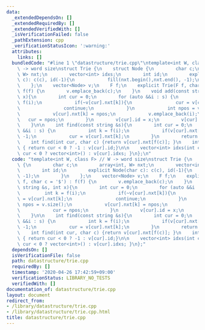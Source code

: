 ```yaml
---
data:
  _extendedDependsOn: []
  _extendedRequiredBy: []
  _extendedVerifiedWith: []
  _isVerificationFailed: false
  _pathExtension: cpp
  _verificationStatusIcon: ':warning:'
  attributes:
    links: []
  bundledCode: "#line 1 \"datastructure/trie.cpp\"\ntemplate<int W, class F> // W\
    \ -> word size\nstruct Trie {\n    struct Node {\n        char c;\n        array<int,\
    \ W> nxt;\n        vector<int> idxs;\n        int id;\n        explicit Node(char\
    \ c): c(c), id(-1){\n            fill(nxt.begin(),nxt.end(), -1);\n        }\n\
    \    };\n    vector<Node> v;\n    F f;\n    explicit Trie(F f, char c = '$') :\
    \ f(f) {\n        v.emplace_back(c);\n    }\n    void add(const string &s, int\
    \ x){\n        int cur = 0;\n        for (auto &&i : s) {\n            int k =\
    \ f(i);\n            if(~v[cur].nxt[k]){\n                cur = v[cur].nxt[k];\n\
    \                continue;\n            }\n            int npos = v.size();\n\
    \            v[cur].nxt[k] = npos;\n            v.emplace_back(i);\n         \
    \   cur = npos;\n        }\n        v[cur].id = x;\n        v[cur].idxs.emplace_back(x);\n\
    \    }\n\n    int find(const string &s){\n        int cur = 0;\n        for (auto\
    \ &&i : s) {\n            int k = f(i);\n            if(v[cur].nxt[k] < 0) return\
    \ -1;\n            cur = v[cur].nxt[k];\n        }\n        return cur;\n    }\n\
    \    int find(int cur, char c) {return v[cur].nxt[f(c)]; }\n    int id(int cur)\
    \ { return cur < 0 ? -1 : v[cur].id;}\n\n    vector<int> idxs(int cur) { return\
    \ cur < 0 ? vector<int>() : v[cur].idxs; }\n};\n"
  code: "template<int W, class F> // W -> word size\nstruct Trie {\n    struct Node\
    \ {\n        char c;\n        array<int, W> nxt;\n        vector<int> idxs;\n\
    \        int id;\n        explicit Node(char c): c(c), id(-1){\n            fill(nxt.begin(),nxt.end(),\
    \ -1);\n        }\n    };\n    vector<Node> v;\n    F f;\n    explicit Trie(F\
    \ f, char c = '$') : f(f) {\n        v.emplace_back(c);\n    }\n    void add(const\
    \ string &s, int x){\n        int cur = 0;\n        for (auto &&i : s) {\n   \
    \         int k = f(i);\n            if(~v[cur].nxt[k]){\n                cur\
    \ = v[cur].nxt[k];\n                continue;\n            }\n            int\
    \ npos = v.size();\n            v[cur].nxt[k] = npos;\n            v.emplace_back(i);\n\
    \            cur = npos;\n        }\n        v[cur].id = x;\n        v[cur].idxs.emplace_back(x);\n\
    \    }\n\n    int find(const string &s){\n        int cur = 0;\n        for (auto\
    \ &&i : s) {\n            int k = f(i);\n            if(v[cur].nxt[k] < 0) return\
    \ -1;\n            cur = v[cur].nxt[k];\n        }\n        return cur;\n    }\n\
    \    int find(int cur, char c) {return v[cur].nxt[f(c)]; }\n    int id(int cur)\
    \ { return cur < 0 ? -1 : v[cur].id;}\n\n    vector<int> idxs(int cur) { return\
    \ cur < 0 ? vector<int>() : v[cur].idxs; }\n};"
  dependsOn: []
  isVerificationFile: false
  path: datastructure/trie.cpp
  requiredBy: []
  timestamp: '2020-04-26 17:42:59+09:00'
  verificationStatus: LIBRARY_NO_TESTS
  verifiedWith: []
documentation_of: datastructure/trie.cpp
layout: document
redirect_from:
- /library/datastructure/trie.cpp
- /library/datastructure/trie.cpp.html
title: datastructure/trie.cpp
---
```

